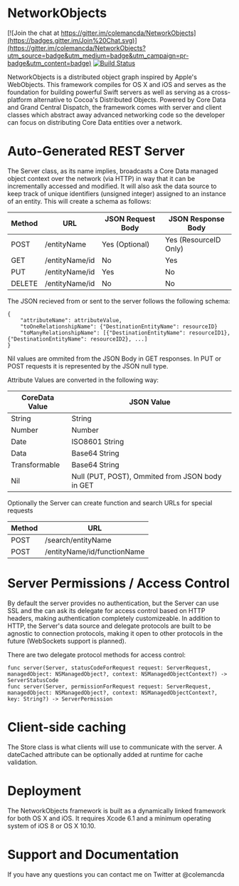 NetworkObjects 
==============

[![Join the chat at https://gitter.im/colemancda/NetworkObjects](https://badges.gitter.im/Join%20Chat.svg)](https://gitter.im/colemancda/NetworkObjects?utm_source=badge&utm_medium=badge&utm_campaign=pr-badge&utm_content=badge) 
[![Build Status](https://travis-ci.org/colemancda/NetworkObjects.svg?branch=develop)](https://travis-ci.org/colemancda/NetworkObjects)

NetworkObjects is a distributed object graph inspired by Apple's WebObjects. This framework compiles for OS X and iOS and serves as the foundation for building powerful Swift servers as well as serving as a cross-platform alternative to Cocoa's Distributed Objects. Powered by Core Data and Grand Central Dispatch, the framework comes with server and client classes which abstract away advanced networking code so the developer can focus on distributing Core Data entities over a network.

# Auto-Generated REST Server

The Server class, as its name implies, broadcasts a Core Data managed object context over the network (via HTTP) in way that it can be incrementally accessed and modified. It will also ask the data source to keep track of unique identifiers (unsigned integer) assigned to an instance of an entity. This will create a schema as follows:

|Method  |URL				|JSON Request Body|JSON Response Body   |
|--------|------------------|-----------------|---------------------|
|POST    |/entityName		|Yes (Optional)   |Yes (ResourceID Only)|
|GET     |/entityName/id	|No               |Yes                  |
|PUT     |/entityName/id	|Yes              |No                   |
|DELETE  |/entityName/id	|No               |No                   |

The JSON recieved from or sent to the server follows the following schema:

```
{
    "attributeName": attributeValue,
    "toOneRelationshipName": {"DestinationEntityName": resourceID}
    "toManyRelationshipName": [{"DestinationEntityName": resourceID1}, {"DestinationEntityName": resourceID2}, ...]
}
```

Nil values are ommited from the JSON Body in GET responses. In PUT or POST requests it is represented by the JSON null type.

Attribute Values are converted in the following way:

|CoreData Value|JSON Value    |
|--------------|--------------|
|String        |String        |
|Number        |Number        |
|Date          |ISO8601 String|
|Data          |Base64 String |
|Transformable |Base64 String |
|Nil           |Null (PUT, POST), Ommited from JSON body in GET|

Optionally the Server can create function and search URLs for special requests

|Method  |URL				 									|
|--------|----------------------------|
|POST    |/search/entityName					|
|POST    |/entityName/id/functionName	|

# Server Permissions / Access Control

By default the server provides no authentication, but the Server can use SSL and the can ask its delegate for access control based on HTTP headers, making authentication completely customizeable. In addition to HTTP, the Server's data source and delegate protocols are built to be agnostic to connection protocols, making it open to other protocols in the future (WebSockets support is planned).

There are two delegate protocol methods for access control:

    func server(Server, statusCodeForRequest request: ServerRequest, managedObject: NSManagedObject?, context: NSManagedObjectContext?) -> ServerStatusCode
    func server(Server, permissionForRequest request: ServerRequest, managedObject: NSManagedObject?, context: NSManagedObjectContext?, key: String?) -> ServerPermission

# Client-side caching

The Store class is what clients will use to communicate with the server. A dateCached attribute can be optionally added at runtime for cache validation.

# Deployment

The NetworkObjects framework is built as a dynamically linked framework for both OS X and iOS. It requires Xcode 6.1 and a minimum operating system of iOS 8 or OS X 10.10.

# Support and Documentation

If you have any questions you can contact me on Twitter at @colemancda

